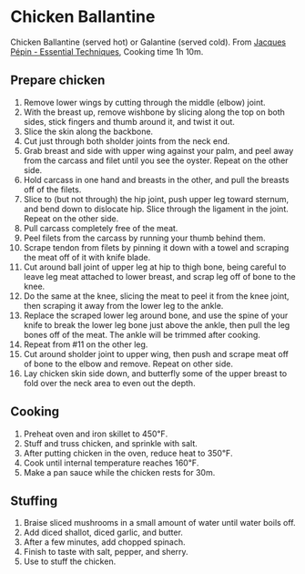 # Chicken Ballantine

Chicken Ballantine (served hot) or Galantine (served cold). From [Jacques Pépin - Essential Techniques](https://www.youtube.com/watch?v=CshkecuFfMc), Cooking time 1h 10m.

## Prepare chicken

1.  Remove lower wings by cutting through the middle (elbow) joint.
2.  With the breast up, remove wishbone by slicing along the top on both sides, stick fingers and thumb around it, and twist it out.
3.  Slice the skin along the backbone.
4.  Cut just through both sholder joints from the neck end.
5.  Grab breast and side with upper wing against your palm, and peel away from the carcass and filet until you see the oyster. Repeat on the other side.
6. Hold carcass in one hand and breasts in the other, and pull the breasts off of the filets.
7. Slice to (but not through) the hip joint, push upper leg toward sternum, and bend down to dislocate hip. Slice through the ligament in the joint. Repeat on the other side.
8. Pull carcass completely free of the meat.
9. Peel filets from the carcass by running your thumb behind them.
10. Scrape tendon from filets by pinning it down with a towel and scraping the meat off of it with knife blade.
11. Cut around ball joint of upper leg at hip to thigh bone, being careful to leave leg meat attached to lower breast, and scrap leg off of bone to the knee.
12. Do the same at the knee, slicing the meat to peel it from the knee joint, then scraping it away from the lower leg to the ankle.
13. Replace the scraped lower leg around bone, and use the spine of your knife to break the lower leg bone just above the ankle, then pull the leg bones off of the meat. The ankle will be trimmed after cooking.
14. Repeat from #11 on the other leg.
15. Cut around sholder joint to upper wing, then push and scrape meat off of bone to the elbow and remove. Repeat on other side.
16. Lay chicken skin side down, and butterfly some of the upper breast to fold over the neck area to even out the depth.

## Cooking

1. Preheat oven and iron skillet to 450℉.
2. Stuff and truss chicken, and sprinkle with salt.
3. After putting chicken in the oven, reduce heat to 350℉.
4. Cook until internal temperature reaches 160℉.
5. Make a pan sauce while the chicken rests for 30m.

## Stuffing

1. Braise sliced mushrooms in a small amount of water until water boils off.
2. Add diced shallot, diced garlic, and butter.
3. After a few minutes, add chopped spinach.
4. Finish to taste with salt, pepper, and sherry.
5. Use to stuff the chicken.
